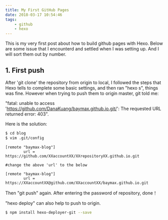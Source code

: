 ```yaml
---
title: My First GitHub Pages
date: 2018-03-17 10:54:46
tags: 
    - github
    - hexo 
---
```


This is my very first post about how to build github pages with Hexo.
Below are some issue that I encounterd and settled when I was setting up. And I will sort them out by number.

## 1. First push

After 'git clone' the repository from origin to local, I followed the steps that Hexo tells to complete some basic settings, and then ran "hexo s", things was fine. However when trying to push them to origin master, git told me: 

"fatal: unable to access 'https://github.com/DanaKuang/baymax.github.io.git/': The requested URL returned error: 403". 

Here is the solution:

``` bash
$ cd blog
$ vim .git/config
```

```
[remote "baymax-blog"]
        url = https://github.com/XXaccountXX/XXrepositoryXX.github.io.git

#change the above 'url' to the below

[remote "baymax-blog"]
        url = https://XXaccountXX@github.com/XXaccountXX/baymax.github.io.git       
```

Then "git push" again. After entering the password of repository, done！

"hexo deploy" can also help to push to origin.

``` bash
$ npm install hexo-deployer-git --save
```

